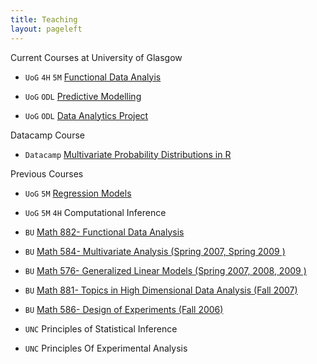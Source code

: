 ```yaml
---
title: Teaching
layout: pageleft
---
```


<article class="message">
  <div class="message-header">
     <p> Current Courses at University of Glasgow
</p>
      </div>
  <div class="message-body grant" markdown=1>



* `UoG` `4H` `5M` [Functional Data Analyis](https://www.gla.ac.uk/coursecatalogue/course/?code=STATS4073) 
 
* `UoG` `ODL` [Predictive Modelling](https://www.gla.ac.uk/coursecatalogue/course/?code=STATS5076)
* `UoG` `ODL` [Data Analytics Project](https://www.gla.ac.uk/coursecatalogue/course/?code=STATS5093P)



</div>
</article>


<article class="message">
  <div class="message-header">
     <p> Datacamp Course </p>
      </div>
  <div class="message-body grant" markdown=1>





* `Datacamp` [Multivariate Probability Distributions in R](https://www.datacamp.com/courses/multivariate-probability-distributions-in-r) 



</div>
</article>


<article class="message">
  <div class="message-header">
     <p> Previous Courses  </p>
      </div>
  <div class="message-body grant" markdown=1>


* `UoG` `5M` [Regression Models](https://www.gla.ac.uk/coursecatalogue/course/?code=STATS5025)
* `UoG` `5M` `4H` Computational Inference

* `BU` [Math 882- Functional Data Analysis](http://math.bu.edu/people/sray/teaching/math882/)

* `BU` [Math 584- Multivariate Analysis (Spring 2007, Spring 2009 )](http://math.bu.edu/people/sray/teaching/math584/)

* `BU` [Math 576- Generalized Linear Models (Spring 2007, 2008, 2009 )](http://math.bu.edu/people/sray/teaching/math576/) 

* `BU` [Math 881- Topics in High Dimensional Data Analysis (Fall 2007)](http://math.bu.edu/people/sray/teaching/math881/)

* `BU` [Math 586- Design of Experiments (Fall 2006)](http://math.bu.edu/people/sray/math586/) 




* `UNC` Principles of Statistical Inference 

* `UNC` Principles Of Experimental Analysis

</div>

</article>

